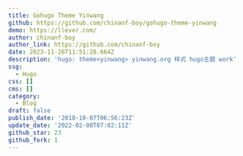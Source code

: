 ```yaml
---
title: Gohugo Theme Yinwang
github: https://github.com/chinanf-boy/gohugo-theme-yinwang
demo: https://llever.com/
author: chinanf-boy
author_link: https://github.com/chinanf-boy
date: 2023-11-26T11:51:28.664Z
description: 'hugo: theme<yinwang> yinwang.org 样式 hugo主题 work'
ssg:
  - Hugo
css: []
cms: []
category:
  - Blog
draft: false
publish_date: '2018-10-07T06:56:23Z'
update_date: '2022-02-08T07:02:11Z'
github_star: 23
github_fork: 1
---
```

